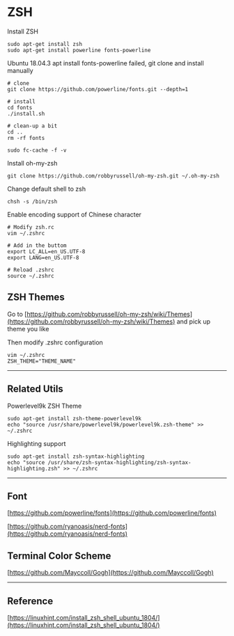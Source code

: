 # ZSH

Install ZSH

    sudo apt-get install zsh
    sudo apt-get install powerline fonts-powerline

Ubuntu 18.04.3 apt install 
fonts-powerline failed, git clone and install manually

    # clone
    git clone https://github.com/powerline/fonts.git --depth=1
    
    # install
    cd fonts
    ./install.sh

    # clean-up a bit
    cd ..
    rm -rf fonts
    
    sudo fc-cache -f -v


Install oh-my-zsh

    git clone https://github.com/robbyrussell/oh-my-zsh.git ~/.oh-my-zsh

Change default shell to zsh

    chsh -s /bin/zsh

Enable encoding support of Chinese character

    # Modify zsh.rc
    vim ~/.zshrc

    # Add in the buttom
    export LC_ALL=en_US.UTF-8  
    export LANG=en_US.UTF-8

    # Reload .zshrc
    source ~/.zshrc

## ZSH Themes

Go to [https://github.com/robbyrussell/oh-my-zsh/wiki/Themes](https://github.com/robbyrussell/oh-my-zsh/wiki/Themes)
and pick up theme you like

Then modify .zshrc configuration

    vim ~/.zshrc
    ZSH_THEME="THEME_NAME"
---
## Related Utils
Powerlevel9k ZSH Theme

    sudo apt-get install zsh-theme-powerlevel9k
    echo "source /usr/share/powerlevel9k/powerlevel9k.zsh-theme" >> ~/.zshrc

Highlighting support

    sudo apt-get install zsh-syntax-highlighting
    echo "source /usr/share/zsh-syntax-highlighting/zsh-syntax-highlighting.zsh" >> ~/.zshrc
---
## Font

[https://github.com/powerline/fonts](https://github.com/powerline/fonts)

[https://github.com/ryanoasis/nerd-fonts](https://github.com/ryanoasis/nerd-fonts)

## Terminal Color Scheme
[https://github.com/Mayccoll/Gogh](https://github.com/Mayccoll/Gogh)

---

## Reference

[https://linuxhint.com/install_zsh_shell_ubuntu_1804/](https://linuxhint.com/install_zsh_shell_ubuntu_1804/)
